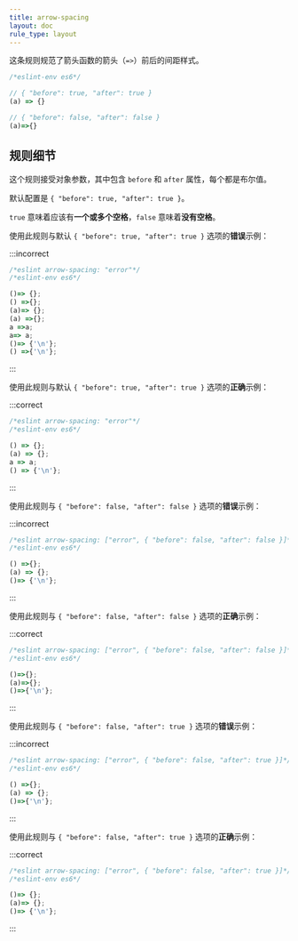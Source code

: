 ```yaml
---
title: arrow-spacing
layout: doc
rule_type: layout
---
```


这条规则规范了箭头函数的箭头（`=>`）前后的间距样式。

```js
/*eslint-env es6*/

// { "before": true, "after": true }
(a) => {}

// { "before": false, "after": false }
(a)=>{}
```

## 规则细节

这个规则接受对象参数，其中包含 `before` 和 `after` 属性，每个都是布尔值。

默认配置是 `{ "before": true, "after": true }`。

`true` 意味着应该有**一个或多个空格**，`false` 意味着**没有空格**。

使用此规则与默认 `{ "before": true, "after": true }` 选项的**错误**示例：

:::incorrect

```js
/*eslint arrow-spacing: "error"*/
/*eslint-env es6*/

()=> {};
() =>{};
(a)=> {};
(a) =>{};
a =>a;
a=> a;
()=> {'\n'};
() =>{'\n'};
```

:::

使用此规则与默认 `{ "before": true, "after": true }` 选项的**正确**示例：

:::correct

```js
/*eslint arrow-spacing: "error"*/
/*eslint-env es6*/

() => {};
(a) => {};
a => a;
() => {'\n'};
```

:::

使用此规则与 `{ "before": false, "after": false }` 选项的**错误**示例：

:::incorrect

```js
/*eslint arrow-spacing: ["error", { "before": false, "after": false }]*/
/*eslint-env es6*/

() =>{};
(a) => {};
()=> {'\n'};
```

:::

使用此规则与 `{ "before": false, "after": false }` 选项的**正确**示例：

:::correct

```js
/*eslint arrow-spacing: ["error", { "before": false, "after": false }]*/
/*eslint-env es6*/

()=>{};
(a)=>{};
()=>{'\n'};
```

:::

使用此规则与 `{ "before": false, "after": true }` 选项的**错误**示例：

:::incorrect

```js
/*eslint arrow-spacing: ["error", { "before": false, "after": true }]*/
/*eslint-env es6*/

() =>{};
(a) => {};
()=>{'\n'};
```

:::

使用此规则与 `{ "before": false, "after": true }` 选项的**正确**示例：

:::correct

```js
/*eslint arrow-spacing: ["error", { "before": false, "after": true }]*/
/*eslint-env es6*/

()=> {};
(a)=> {};
()=> {'\n'};
```

:::

